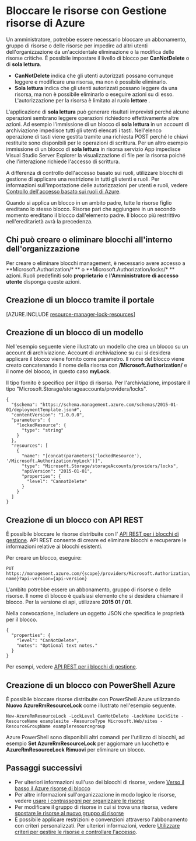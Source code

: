 <properties 
    pageTitle="Bloccare le risorse con Gestione risorse | Microsoft Azure" 
    description="Impedire agli utenti di aggiornamento o l'eliminazione di alcune risorse applicando una restrizione a tutti gli utenti e ruoli." 
    services="azure-resource-manager" 
    documentationCenter="" 
    authors="tfitzmac" 
    manager="timlt" 
    editor="tysonn"/>

<tags 
    ms.service="azure-resource-manager" 
    ms.workload="multiple" 
    ms.tgt_pltfrm="na" 
    ms.devlang="na" 
    ms.topic="article" 
    ms.date="08/15/2016" 
    ms.author="tomfitz"/>

# <a name="lock-resources-with-azure-resource-manager"></a>Bloccare le risorse con Gestione risorse di Azure

Un amministratore, potrebbe essere necessario bloccare un abbonamento, gruppo di risorse o delle risorse per impedire ad altri utenti dell'organizzazione da un'accidentale eliminazione o la modifica delle risorse critiche. È possibile impostare il livello di blocco per **CanNotDelete** o di **sola lettura**. 

- **CanNotDelete** indica che gli utenti autorizzati possano comunque leggere e modificare una risorsa, ma non è possibile eliminarlo. 
- **Sola lettura** indica che gli utenti autorizzati possano leggere da una risorsa, ma non è possibile eliminarlo o eseguire azioni su di esso. L'autorizzazione per la risorsa è limitato al ruolo **lettore** . 

L'applicazione di **sola lettura** può generare risultati imprevisti perché alcune operazioni sembrano leggere operazioni richiedono effettivamente altre azioni. Ad esempio l'immissione di un blocco di **sola lettura** in un account di archiviazione impedisce tutti gli utenti elencati i tasti. Nell'elenco operazione di tasti viene gestita tramite una richiesta POST perché le chiavi restituite sono disponibili per le operazioni di scrittura. Per un altro esempio immissione di un blocco di **sola lettura** in risorsa servizio App impedisce Visual Studio Server Explorer la visualizzazione di file per la risorsa poiché che l'interazione richiede l'accesso di scrittura.

A differenza di controllo dell'accesso basato sui ruoli, utilizzare blocchi di gestione di applicare una restrizione in tutti gli utenti e ruoli. Per informazioni sull'impostazione delle autorizzazioni per utenti e ruoli, vedere [Controllo dell'accesso basato sui ruoli di Azure](./active-directory/role-based-access-control-configure.md).

Quando si applica un blocco in un ambito padre, tutte le risorse figlio ereditano lo stesso blocco. Risorse pari che aggiungere in un secondo momento ereditano il blocco dall'elemento padre. Il blocco più restrittivo nell'ereditarietà avrà la precedenza.

## <a name="who-can-create-or-delete-locks-in-your-organization"></a>Chi può creare o eliminare blocchi all'interno dell'organizzazione

Per creare o eliminare blocchi management, è necessario avere accesso a **Microsoft.Authorization/\* ** o **Microsoft.Authorization/locks/\* ** azioni. Ruoli predefiniti solo **proprietario** e **l'Amministratore di accesso utente** disponga queste azioni.

## <a name="creating-a-lock-through-the-portal"></a>Creazione di un blocco tramite il portale

[AZURE.INCLUDE [resource-manager-lock-resources](../includes/resource-manager-lock-resources.md)]

## <a name="creating-a-lock-in-a-template"></a>Creazione di un blocco di un modello

Nell'esempio seguente viene illustrato un modello che crea un blocco su un account di archiviazione. Account di archiviazione su cui si desidera applicare il blocco viene fornito come parametro. Il nome del blocco viene creato concatenando il nome della risorsa con **/Microsoft.Authorization/** e il nome del blocco, in questo caso **myLock**.

Il tipo fornito è specifico per il tipo di risorsa. Per l'archiviazione, impostare il tipo "Microsoft.Storage/storageaccounts/providers/locks".

    {
      "$schema": "https://schema.management.azure.com/schemas/2015-01-01/deploymentTemplate.json#",
      "contentVersion": "1.0.0.0",
      "parameters": {
        "lockedResource": {
          "type": "string"
        }
      },
      "resources": [
        {
          "name": "[concat(parameters('lockedResource'), '/Microsoft.Authorization/myLock')]",
          "type": "Microsoft.Storage/storageAccounts/providers/locks",
          "apiVersion": "2015-01-01",
          "properties": {
            "level": "CannotDelete"
          }
        }
      ]
    }

## <a name="creating-a-lock-with-rest-api"></a>Creazione di un blocco con API REST

È possibile bloccare le risorse distribuite con l' [API REST per i blocchi di gestione](https://msdn.microsoft.com/library/azure/mt204563.aspx). API REST consente di creare ed eliminare blocchi e recuperare le informazioni relative ai blocchi esistenti.

Per creare un blocco, eseguire:

    PUT https://management.azure.com/{scope}/providers/Microsoft.Authorization/locks/{lock-name}?api-version={api-version}

L'ambito potrebbe essere un abbonamento, gruppo di risorse o delle risorse. Il nome di blocco è qualsiasi elemento che si desidera chiamare il blocco. Per la versione di api, utilizzare **2015 01 / 01**.

Nella convocazione, includere un oggetto JSON che specifica le proprietà per il blocco.

    {
      "properties": {
        "level": "CanNotDelete",
        "notes": "Optional text notes."
      }
    } 

Per esempi, vedere [API REST per i blocchi di gestione](https://msdn.microsoft.com/library/azure/mt204563.aspx).

## <a name="creating-a-lock-with-azure-powershell"></a>Creazione di un blocco con PowerShell Azure

È possibile bloccare risorse distribuite con PowerShell Azure utilizzando **Nuovo AzureRmResourceLock** come illustrato nell'esempio seguente.

    New-AzureRmResourceLock -LockLevel CanNotDelete -LockName LockSite -ResourceName examplesite -ResourceType Microsoft.Web/sites -ResourceGroupName exampleresourcegroup

Azure PowerShell sono disponibili altri comandi per l'utilizzo di blocchi, ad esempio **Set AzureRmResourceLock** per aggiornare un lucchetto e **AzureRmResourceLock Rimuovi** per eliminare un blocco.

## <a name="next-steps"></a>Passaggi successivi

- Per ulteriori informazioni sull'uso dei blocchi di risorse, vedere [Verso il basso il Azure risorse di blocco](http://blogs.msdn.com/b/cloud_solution_architect/archive/2015/06/18/lock-down-your-azure-resources.aspx)
- Per altre informazioni sull'organizzazione in modo logico le risorse, vedere [usare i contrassegni per organizzare le risorse](resource-group-using-tags.md)
- Per modificare il gruppo di risorse in cui si trova una risorsa, vedere [spostare le risorse al nuovo gruppo di risorse](resource-group-move-resources.md)
- È possibile applicare restrizioni e convenzioni attraverso l'abbonamento con criteri personalizzati. Per ulteriori informazioni, vedere [Utilizzare criteri per gestire le risorse e controllare l'accesso](resource-manager-policy.md).
